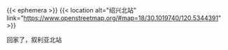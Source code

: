 ---
---

{{< ephemera >}}
{{< location alt="绍兴北站" link="https://www.openstreetmap.org/#map=18/30.1019740/120.5344391" >}}

<!--more-->

回家了，叙利亚北站
